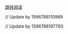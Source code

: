 [跳转阅读](https://github.com/AfterThreeYears/blog/issues/14)

// Update by 1596788110969

// Update by 1596788197760
